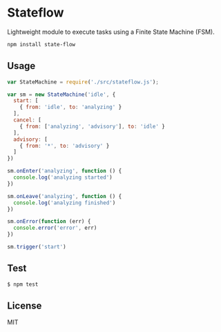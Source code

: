 # Stateflow

Lightweight module to execute tasks using a Finite State Machine (FSM).

```bash
npm install state-flow
```

## Usage

```js
var StateMachine = require('./src/stateflow.js');

var sm = new StateMachine('idle', {
  start: [
    { from: 'idle', to: 'analyzing' }
  ],
  cancel: [
    { from: ['analyzing', 'advisory'], to: 'idle' }
  ],
  advisory: [
    { from: '*', to: 'advisory' }
  ]
})

sm.onEnter('analyzing', function () {
  console.log('analyzing started')
})

sm.onLeave('analyzing', function () {
  console.log('analyzing finished')
})

sm.onError(function (err) {
  console.error('error', err)
})

sm.trigger('start')
```

## Test

```bash
$ npm test
```

## License

MIT
